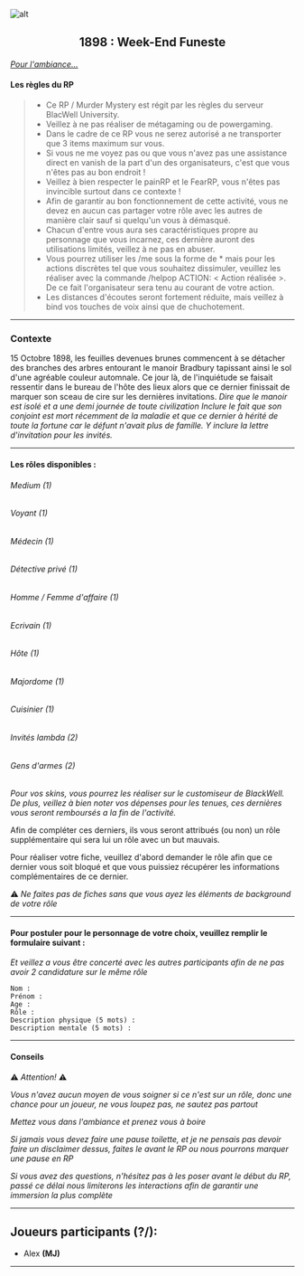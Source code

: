 ![alt](https://yt3.googleusercontent.com/8CwFhJ1y8mMrIlNU8wdWvNthHA2xsZc6lXPQkqsHi5nB9wxkDWFTW7Ra55pyVWk-b8WeNrL6iA4=w2120-fcrop64=1,00005a57ffffa5a8-k-c0xffffffff-no-nd-rj)

<center>
<h2>1898 : Week-End Funeste</h2>
</center>

*[Pour l'ambiance...](https://www.youtube.com/watch?v=LtN3GQTu3PY)*

#### Les règles du RP
> - Ce RP / Murder Mystery est régit par les règles du serveur BlacWell University.
> - Veillez à ne pas réaliser de métagaming ou de powergaming.
> - Dans le cadre de ce RP vous ne serez autorisé a ne transporter que 3 items maximum sur vous.
> - Si vous ne me voyez pas ou que vous n'avez pas une assistance direct en vanish de la part d'un des organisateurs, c'est que vous n'êtes pas au bon endroit !
> - Veillez à bien respecter le painRP et le FearRP, vous n'êtes pas invincible surtout dans ce contexte !
> - Afin de garantir au bon fonctionnement de cette activité, vous ne devez en aucun cas partager votre rôle avec les autres de manière clair sauf si quelqu'un vous à démasqué.
> - Chacun d'entre vous aura ses caractéristiques propre au personnage que vous incarnez, ces dernière auront des utilisations limités, veillez à ne pas en abuser.
> - Vous pourrez utiliser les /me sous la forme de * mais pour les actions discrètes tel que vous souhaitez dissimuler, veuillez les réaliser avec la commande /helpop ACTION: < Action réalisée >. De ce fait l'organisateur sera tenu au courant de votre action.
> - Les distances d'écoutes seront fortement réduite, mais veillez à bind vos touches de voix ainsi que de chuchotement.
<hr>

### Contexte

15 Octobre 1898, les feuilles devenues brunes commencent à se détacher des branches des arbres entourant le manoir Bradbury tapissant ainsi le sol d'une agréable couleur automnale. Ce jour là, de l'inquiétude se faisait ressentir dans le bureau de l'hôte des lieux alors que ce dernier finissait de marquer son sceau de cire sur les dernières invitations. 
*Dire que le manoir est isolé et a une demi journée de toute civilization*
*Inclure le fait que son conjoint est mort récemment de la maladie et que ce dernier à hérité de toute la fortune car le défunt n'avait plus de famille.*
*Y inclure la lettre d'invitation pour les invités.*
<hr>

#### Les rôles disponibles :

###### Medium (1) 
###### Voyant (1) 
###### Médecin (1) 
###### Détective privé (1) 
###### Homme / Femme d'affaire (1) 
###### Ecrivain (1) 
###### Hôte (1) 
###### Majordome (1) 
###### Cuisinier (1) 
###### Invités lambda (2) 
###### Gens d'armes (2) 

*Pour vos skins, vous pourrez les réaliser sur le customiseur de BlackWell. De plus, veillez à bien noter vos dépenses pour les tenues, ces dernières vous seront remboursés a la fin de l'activité.*

Afin de compléter ces derniers, ils vous seront attribués (ou non) un rôle supplémentaire qui sera lui un rôle avec un but mauvais.

Pour réaliser votre fiche, veuillez d'abord demander le rôle afin que ce dernier vous soit bloqué et que vous puissiez récupérer les informations complémentaires de ce dernier.

⚠️ *Ne faites pas de fiches sans que vous ayez les éléments de background de votre rôle* 
<hr>

#### Pour postuler pour le personnage de votre choix, veuillez remplir le formulaire suivant :
*Et veillez a vous être concerté avec les autres participants afin de ne pas avoir 2 candidature sur le même rôle*

```
Nom :
Prénom :
Age :
Rôle :
Description physique (5 mots) :
Description mentale (5 mots) :
```

<hr>

#### Conseils
⚠️ *Attention!* ⚠️

*Vous n'avez aucun moyen de vous soigner si ce n'est sur un rôle, donc une chance pour un joueur, ne vous loupez pas, ne sautez pas partout*

*Mettez vous dans l'ambiance et prenez vous à boire*

*Si jamais vous devez faire une pause toilette, et je ne pensais pas devoir faire un disclaimer dessus, faites le avant le RP ou nous pourrons marquer une pause en RP*

*Si vous avez des questions, n'hésitez pas à les poser avant le début du RP, passé ce délai nous limiterons les interactions afin de garantir une immersion la plus complète*
<hr>


## Joueurs participants (?/):

- Alex **(MJ)**



<hr>